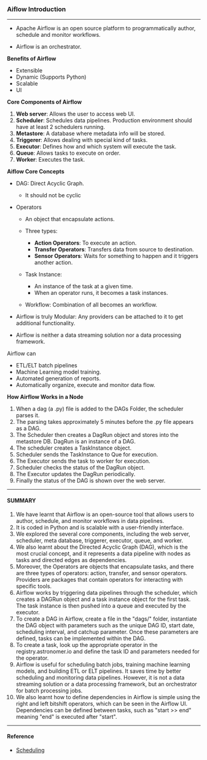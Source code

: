 ### Aiflow Introduction

-----

- Apache Airflow is an open source platform to programmatically author, schedule and monitor workflows.


- Airflow is an orchestrator.

**Benefits of Airflow**
- Extensible
- Dynamic (Supports Python)
- Scalable
- UI

**Core Components of Airflow**

1. **Web server**: Allows the user to access web UI.
2. **Scheduler**: Schedules data pipelines. Production environment should have at least 2 schedulers running.
3. **Metastore**: A database where metadata info will be stored.
4. **Triggerer**: Allows dealing with special kind of tasks.
5. **Executor**: Defines how and which system will execute the task.
6. **Queue**: Allows tasks to execute on order.
7. **Worker**: Executes the task.

**Aiflow Core Concepts**

- DAG: Direct Acyclic Graph.
    - It should not be cyclic
- Operators
    - An object that encapsulate actions.
    - Three types: 
        - **Action Operators**: To execute an action.
        - **Transfer Operators**: Transfers data from source to destination.
        - **Sensor Operators**: Waits for something to happen and it triggers another action.
    - Task Instance:
        - An instance of the task at a given time.
        - When an operator runs, it becomes a task instances.
    
    - Workflow: Combination of all becomes an workflow.


- Airflow is truly Modular: Any providers can be attached to it to get additional functionality. 

- Airflow is neither a data streaming solution nor a data processing framework.

Airflow can

- ETL/ELT batch pipelines
- Machine Learning model training.
- Automated generation of reports.
- Automatically organize, execute and monitor data flow.

**How Airflow Works in a Node**

1. When a dag (a .py) file is added to the DAGs Folder, the scheduler parses it.
2. The parsing takes approximately 5 minutes before the .py file appears as a DAG.
3. The Scheduler then creates a DagRun object and stores into the metastore DB. DagRun is an instance of a DAG.
4. The scheduler creates a TaskInstance object.
5. Scheduler sends the TaskInstance to Que for execution.
6. The Executor sends the task to worker for execution.
7. Scheduler checks the status of the DagRun object.
8. The Executor updates the DagRun periodically.
9. Finally the status of the DAG is shown over the web server.


----

#### SUMMARY

1. We have learnt that Airflow is an open-source tool that allows users to author, schedule, and monitor workflows in data pipelines.
2. It is coded in Python and is scalable with a user-friendly interface.
3. We explored the several core components, including the web server, scheduler, meta database, triggerer, executor, queue, and worker.
4. We also learnt about the Directed Acyclic Graph (DAG), which is the most crucial concept, and it represents a data pipeline with nodes as tasks and directed edges as dependencies.
5. Moreover, the Operators are objects that encapsulate tasks, and there are three types of operators: action, transfer, and sensor operators. Providers are packages that contain operators for interacting with specific tools.
6. Airflow works by triggering data pipelines through the scheduler, which creates a DAGRun object and a task instance object for the first task. The task instance is then pushed into a queue and executed by the executor.
7. To create a DAG in Airflow, create a file in the "dags/" folder, instantiate the DAG object with parameters such as the unique DAG ID, start date, scheduling interval, and catchup parameter. Once these parameters are defined, tasks can be implemented within the DAG.
8. To create a task, look up the appropriate operator in the registry.astronomer.io and define the task ID and parameters needed for the operator.
9. Airflow is useful for scheduling batch jobs, training machine learning models, and building ETL or ELT pipelines. It saves time by better scheduling and monitoring data pipelines. However, it is not a data streaming solution or a data processing framework, but an orchestrator for batch processing jobs.
10. We also learnt how to define dependencies in Airflow is simple using the right and left bitshift operators, which can be seen in the Airflow UI. Dependencies can be defined between tasks, such as "start >> end" meaning "end" is executed after "start".

--- 

#### Reference

- [Scheduling](https://academy.astronomer.io/astro-runtime-scheduling)